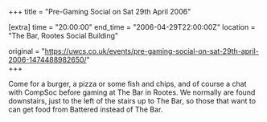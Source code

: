 +++
title = "Pre-Gaming Social on Sat 29th April 2006"

[extra]
time = "20:00:00"
end_time = "2006-04-29T22:00:00Z"
location = "The Bar, Rootes Social Building"

original = "https://uwcs.co.uk/events/pre-gaming-social-on-sat-29th-april-2006-1474488982650/"    
+++

Come for a burger, a pizza or some fish and chips, and of course a chat with CompSoc before gaming at The Bar in Rootes. We normally are found downstairs, just to the left of the stairs up to The Bar, so those that want to can get food from Battered instead of The Bar.

